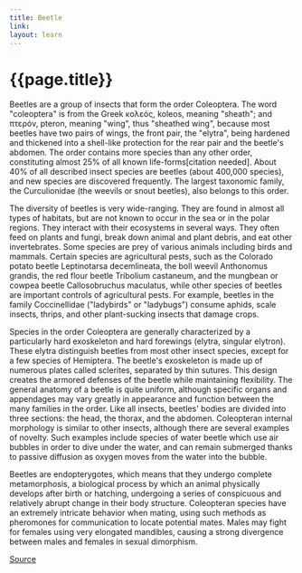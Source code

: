 ```yaml
---
title: Beetle
link: 
layout: learn
---
```

# {{page.title}}

Beetles are a group of insects that form the order Coleoptera. The word "coleoptera" is from the Greek κολεός, koleos, meaning "sheath"; and πτερόν, pteron, meaning "wing", thus "sheathed wing", because most beetles have two pairs of wings, the front pair, the "elytra", being hardened and thickened into a shell-like protection for the rear pair and the beetle's abdomen. The order contains more species than any other order, constituting almost 25% of all known life-forms[citation needed]. About 40% of all described insect species are beetles (about 400,000 species), and new species are discovered frequently. The largest taxonomic family, the Curculionidae (the weevils or snout beetles), also belongs to this order.

The diversity of beetles is very wide-ranging. They are found in almost all types of habitats, but are not known to occur in the sea or in the polar regions. They interact with their ecosystems in several ways. They often feed on plants and fungi, break down animal and plant debris, and eat other invertebrates. Some species are prey of various animals including birds and mammals. Certain species are agricultural pests, such as the Colorado potato beetle Leptinotarsa decemlineata, the boll weevil Anthonomus grandis, the red flour beetle Tribolium castaneum, and the mungbean or cowpea beetle Callosobruchus maculatus, while other species of beetles are important controls of agricultural pests. For example, beetles in the family Coccinellidae ("ladybirds" or "ladybugs") consume aphids, scale insects, thrips, and other plant-sucking insects that damage crops.

Species in the order Coleoptera are generally characterized by a particularly hard exoskeleton and hard forewings (elytra, singular elytron). These elytra distinguish beetles from most other insect species, except for a few species of Hemiptera. The beetle's exoskeleton is made up of numerous plates called sclerites, separated by thin sutures. This design creates the armored defenses of the beetle while maintaining flexibility. The general anatomy of a beetle is quite uniform, although specific organs and appendages may vary greatly in appearance and function between the many families in the order. Like all insects, beetles' bodies are divided into three sections: the head, the thorax, and the abdomen. Coleopteran internal morphology is similar to other insects, although there are several examples of novelty. Such examples include species of water beetle which use air bubbles in order to dive under the water, and can remain submerged thanks to passive diffusion as oxygen moves from the water into the bubble.

Beetles are endopterygotes, which means that they undergo complete metamorphosis, a biological process by which an animal physically develops after birth or hatching, undergoing a series of conspicuous and relatively abrupt change in their body structure. Coleopteran species have an extremely intricate behavior when mating, using such methods as pheromones for communication to locate potential mates. Males may fight for females using very elongated mandibles, causing a strong divergence between males and females in sexual dimorphism.

[Source](page.link)
